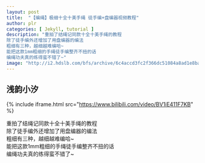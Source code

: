 ```yaml
---
layout: post
title:  "【编绳】极细十全十美手绳 徒手编+盘编器视频教程"
author: plr
categories: [ Jekyll, tutorial ]
description: "重拍了结绳记同款十全十美手绳的教程
除了徒手编外还增加了用盘编器的编法
粗细有三种，越细越难编哈~
能把这款1mm粗细的手绳徒手编整齐不扭的话
编绳功夫真的练得蛮不错了~"
image: "http://i2.hdslb.com/bfs/archive/6c4accd3fc2f366dc51084a8ad1e8ba271273e1f.jpg"
---
```

## 浅韵小汐

{% include iframe.html src="https://www.bilibili.com/video/BV1iE411F7KB" %}

重拍了结绳记同款十全十美手绳的教程<br>除了徒手编外还增加了用盘编器的编法<br>粗细有三种，越细越难编哈~<br>能把这款1mm粗细的手绳徒手编整齐不扭的话<br>编绳功夫真的练得蛮不错了~

